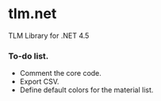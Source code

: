 tlm.net
=======

TLM Library for .NET 4.5

### To-do list.
- Comment the core code.
- Export CSV.
- Define default colors for the material list.

